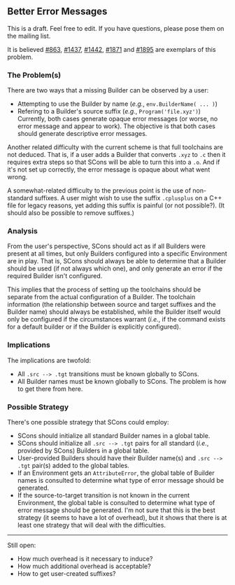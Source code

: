 

## Better Error Messages

This is a draft.  Feel free to edit.  If you have questions, please pose them on the mailing list. 

It is believed [#863](../../issues/863), [#1437](../../issues/1437), [#1442](../../issues/1442), [#1871](../../issues/1871) and [#1895](../../issues/1895) are exemplars of this problem. 


### The Problem(s)

There are two ways that a missing Builder can be observed by a user: 

* Attempting to use the Builder by name (_e.g._, `env.BuilderName( ... )`) 
* Refering to a Builder's source suffix (_e.g._, `Program('file.xyz')`) 
Currently, both cases generate opaque error messages (or worse, no error message and appear to work).  The objective is that both cases should generate descriptive error messages. 

Another related difficulty with the current scheme is that full toolchains are not deduced.  That is, if a user adds a Builder that converts `.xyz` to `.c` then it requires extra steps so that SCons will be able to turn this into a `.o`.  And if it's not set up correctly, the error message is opaque about what went wrong. 

A somewhat-related difficulty to the previous point is the use of non-standard suffixes.  A user might wish to use the suffix `.cplusplus` on a C++ file for legacy reasons, yet adding this suffix is painful (or not possible?).  (It should also be possible to remove suffixes.) 


### Analysis

From the user's perspective, SCons should act as if all Builders were present at all times, but only Builders configured into a specific Environment are in play.  That is, SCons should always be able to determine that a Builder should be used (if not always which one), and only generate an error if the required Builder isn't configured. 

This implies that the process of setting up the toolchains should be separate from the actual configuration of a Builder.  The toolchain information (the relationship between source and target suffixes and the Builder name) should always be established, while the Builder itself would only be configured if the circumstances warrant (_i.e._, if the command exists for a default builder or if the Builder is explicitly configured). 


### Implications

The implications are twofold: 

* All `.src --> .tgt` transitions must be known globally to SCons. 
* All Builder names must be known globally to SCons. 
The problem is how to get there from here. 


### Possible Strategy

There's one possible strategy that SCons could employ: 

* SCons should initialize all standard Builder names in a global table. 
* SCons should initialize all `.src --> .tgt` pairs for all standard (_i.e._, provided by SCons) Builders in a global table. 
* User-provided Builders should have their Builder name(s) and `.src --> .tgt` pair(s) added to the global tables. 
* If an Environment gets an `AttributeError`, the global table of Builder names is consulted to determine what type of error message should be generated. 
* If the source-to-target transition is not known in the current Environment, the global table is consulted to determine what type of error message should be generated. 
I'm not sure that this is the best strategy (it seems to have a lot of overhead), but it shows that there is at least one strategy that will deal with the difficulties. 



---

 

Still open: 

* How much overhead is it necessary to induce? 
* How much additional overhead is acceptable? 
* How to get user-created suffixes? 
